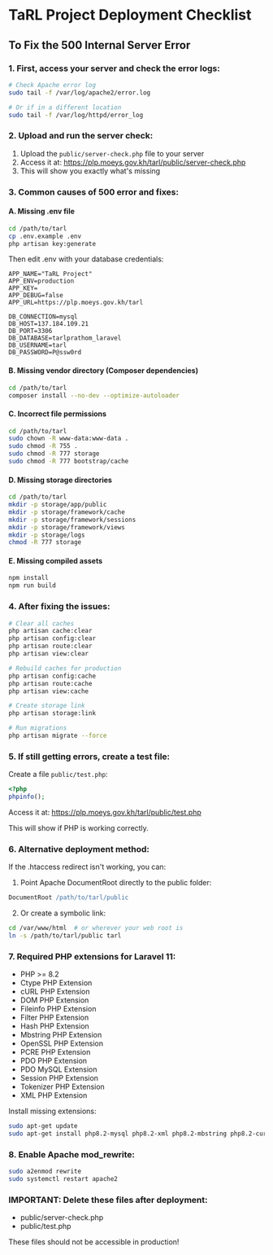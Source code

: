 # TaRL Project Deployment Checklist

## To Fix the 500 Internal Server Error

### 1. First, access your server and check the error logs:

```bash
# Check Apache error log
sudo tail -f /var/log/apache2/error.log

# Or if in a different location
sudo tail -f /var/log/httpd/error_log
```

### 2. Upload and run the server check:

1. Upload the `public/server-check.php` file to your server
2. Access it at: https://plp.moeys.gov.kh/tarl/public/server-check.php
3. This will show you exactly what's missing

### 3. Common causes of 500 error and fixes:

#### A. Missing .env file
```bash
cd /path/to/tarl
cp .env.example .env
php artisan key:generate
```

Then edit .env with your database credentials:
```
APP_NAME="TaRL Project"
APP_ENV=production
APP_KEY=
APP_DEBUG=false
APP_URL=https://plp.moeys.gov.kh/tarl

DB_CONNECTION=mysql
DB_HOST=137.184.109.21
DB_PORT=3306
DB_DATABASE=tarlprathom_laravel
DB_USERNAME=tarl
DB_PASSWORD=P@ssw0rd
```

#### B. Missing vendor directory (Composer dependencies)
```bash
cd /path/to/tarl
composer install --no-dev --optimize-autoloader
```

#### C. Incorrect file permissions
```bash
cd /path/to/tarl
sudo chown -R www-data:www-data .
sudo chmod -R 755 .
sudo chmod -R 777 storage
sudo chmod -R 777 bootstrap/cache
```

#### D. Missing storage directories
```bash
cd /path/to/tarl
mkdir -p storage/app/public
mkdir -p storage/framework/cache
mkdir -p storage/framework/sessions
mkdir -p storage/framework/views
mkdir -p storage/logs
chmod -R 777 storage
```

#### E. Missing compiled assets
```bash
npm install
npm run build
```

### 4. After fixing the issues:

```bash
# Clear all caches
php artisan cache:clear
php artisan config:clear
php artisan route:clear
php artisan view:clear

# Rebuild caches for production
php artisan config:cache
php artisan route:cache
php artisan view:cache

# Create storage link
php artisan storage:link

# Run migrations
php artisan migrate --force
```

### 5. If still getting errors, create a test file:

Create a file `public/test.php`:
```php
<?php
phpinfo();
```

Access it at: https://plp.moeys.gov.kh/tarl/public/test.php

This will show if PHP is working correctly.

### 6. Alternative deployment method:

If the .htaccess redirect isn't working, you can:

1. Point Apache DocumentRoot directly to the public folder:
```apache
DocumentRoot /path/to/tarl/public
```

2. Or create a symbolic link:
```bash
cd /var/www/html  # or wherever your web root is
ln -s /path/to/tarl/public tarl
```

### 7. Required PHP extensions for Laravel 11:

- PHP >= 8.2
- Ctype PHP Extension
- cURL PHP Extension
- DOM PHP Extension
- Fileinfo PHP Extension
- Filter PHP Extension
- Hash PHP Extension
- Mbstring PHP Extension
- OpenSSL PHP Extension
- PCRE PHP Extension
- PDO PHP Extension
- PDO MySQL Extension
- Session PHP Extension
- Tokenizer PHP Extension
- XML PHP Extension

Install missing extensions:
```bash
sudo apt-get update
sudo apt-get install php8.2-mysql php8.2-xml php8.2-mbstring php8.2-curl
```

### 8. Enable Apache mod_rewrite:

```bash
sudo a2enmod rewrite
sudo systemctl restart apache2
```

### IMPORTANT: Delete these files after deployment:
- public/server-check.php
- public/test.php

These files should not be accessible in production!